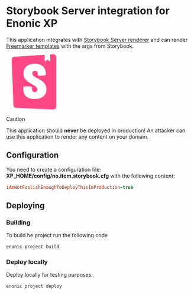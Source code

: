 # Storybook Server integration for Enonic XP

This application integrates with [Storybook Server renderer](https://www.npmjs.com/package/@storybook/server) and can
render [Freemarker templates](https://github.com/tineikt/xp-lib-freemarker/) with the args from Storybook.

<img src="https://github.com/ItemConsulting/xp-storybook/raw/main/docs/icon.svg?sanitize=true" width="150">

> [!CAUTION]  
> This application should **never** be deployed in production! An attacker can use this application to render any content on your domain.

## Configuration

You need to create a configuration file: **XP_HOME/config/no.item.storybook.cfg** with the following content:

```ini
iAmNotFoolishEnoughToDeployThisInProduction=true
```

## Deploying

### Building

To build he project run the following code

```bash
enonic project build
```

### Deploy locally

Deploy locally for testing purposes:

```bash
enonic project deploy
```
